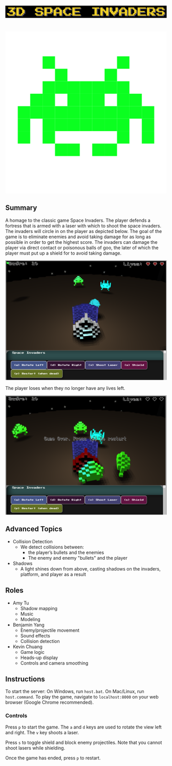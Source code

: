 ![alt text](assets/img/start_screen.png "start screen")
# 

![alt text](assets/img/invader.png "Space Invaders")

## Summary
A homage to the classic game Space Invaders. The player defends a fortress that is armed with a laser with which to shoot the space invaders. The invaders will circle in on the player as depicted below.
The goal of the game is to eliminate enemies and avoid taking damage for as long as possible in order to get the highest score. 
The invaders can damage the player via direct contact or poisonous balls of goo, the later of which the player must put up a shield for to avoid taking damage.

![alt text](assets/img/action_shot.png "3d space invaders gameplay in action")

The player loses when they no longer have any lives left.

![alt text](assets/img/end_screen.png "game over screen")

## Advanced Topics
- Collision Detection
  - We detect collisions between:
    - the player’s bullets and the enemies
    - The enemy and enemy "bullets" and the player
- Shadows
  - A light shines down from above, casting shadows on the invaders, platform, and player as a result

## Roles
- Amy Tu
  - Shadow mapping
  - Music
  - Modeling
- Benjamin Yang
  - Enemy/projectile movement
  - Sound effects
  - Collision detection
- Kevin Chuang
  - Game logic
  - Heads-up display
  - Controls and camera smoothing

## Instructions
To start the server: 
On Windows, run `host.bat`. 
On Mac/Linux, run `host.command`.
To play the game, navigate to `localhost:8000` on your web browser (Google Chrome recommended). 

### Controls
Press `p` to start the game. The `a` and `d` keys are used to rotate the view left and right. 
The `v` key shoots a laser. 

Press `s` to toggle shield and block enemy projectiles. Note that you cannot shoot lasers while shielding. 

Once the game has ended, press `p` to restart. 
